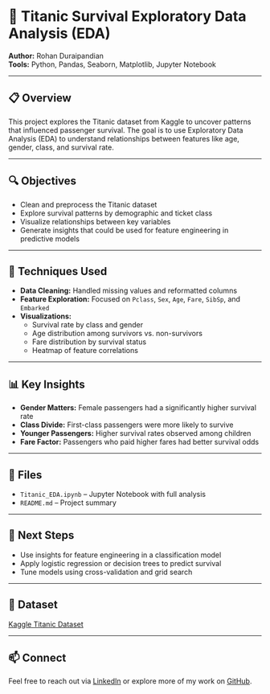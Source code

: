 # 🚢 Titanic Survival Exploratory Data Analysis (EDA)  
**Author:** Rohan Duraipandian  
**Tools:** Python, Pandas, Seaborn, Matplotlib, Jupyter Notebook  

---

## 📋 Overview  
This project explores the Titanic dataset from Kaggle to uncover patterns that influenced passenger survival. The goal is to use Exploratory Data Analysis (EDA) to understand relationships between features like age, gender, class, and survival rate.

---

## 🔍 Objectives  
- Clean and preprocess the Titanic dataset  
- Explore survival patterns by demographic and ticket class  
- Visualize relationships between key variables  
- Generate insights that could be used for feature engineering in predictive models

---

## 🧪 Techniques Used  
- **Data Cleaning:** Handled missing values and reformatted columns  
- **Feature Exploration:** Focused on `Pclass`, `Sex`, `Age`, `Fare`, `SibSp`, and `Embarked`  
- **Visualizations:**  
  - Survival rate by class and gender  
  - Age distribution among survivors vs. non-survivors  
  - Fare distribution by survival status  
  - Heatmap of feature correlations  

---

## 📊 Key Insights  
- **Gender Matters:** Female passengers had a significantly higher survival rate  
- **Class Divide:** First-class passengers were more likely to survive  
- **Younger Passengers:** Higher survival rates observed among children  
- **Fare Factor:** Passengers who paid higher fares had better survival odds

---

## 📂 Files  
- `Titanic_EDA.ipynb` – Jupyter Notebook with full analysis  
- `README.md` – Project summary  

---

## 🚀 Next Steps  
- Use insights for feature engineering in a classification model  
- Apply logistic regression or decision trees to predict survival  
- Tune models using cross-validation and grid search

---

## 📎 Dataset  
[Kaggle Titanic Dataset](https://www.kaggle.com/competitions/titanic/data)

---

## 📫 Connect  
Feel free to reach out via [LinkedIn](https://www.linkedin.com/in/mdoll006/) or explore more of my work on [GitHub](https://github.com/therohandur).
